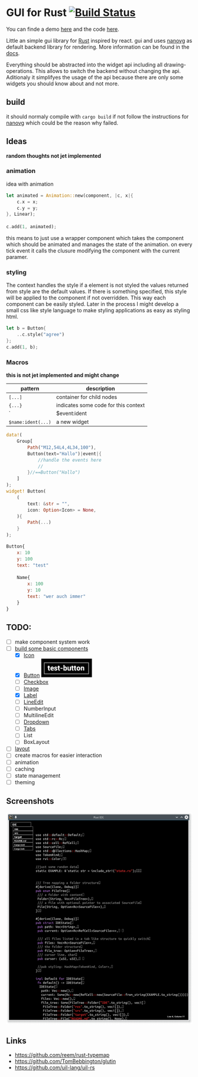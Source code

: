# GUI for Rust [![Build Status](https://travis-ci.org/enex/rust_gui.svg?branch=master)](https://travis-ci.org/enex/rust_gui)

You can finde a demo [here](https://youtu.be/G67LNLbnivw) and the code [here](./examples/todo.rs).

Little an simple gui library for [Rust](http://www.rust-lang.org/) inspired by react.
gui and uses [nanovg](https://github.com/enex/nanovg-rs) as default backend library for rendering. More information can be found in the [docs](https://enex.github.io/rust_gui).

Everything should be abstracted into the widget api including all drawing-operations.
This allows to switch the backend without changing the api. Aditionaly it simplifyes
the usage of the api because there are only some widgets you should know about and
not more.

## build
it should normaly compile with `cargo build` if not follow the instructions for
[nanovg](https://github.com/enex/nanovg-rs) which could be the reason why failed.

## Ideas
**random thoughts not jet implemented**

### animation
idea with animation
```rust
let animated = Animation::new(component, |c, x|{
	c.x = x;
	c.y = y;
}, Linear);

c.add(1, animated);
```
this means to just use a wrapper component which takes the component which
should be animated and manages the state of the animation. on every tick
event it calls the clusure modifying the component with the current paramer.

### styling
The context handles the style if a element is not styled the values returned
from style are the default values. If there is something specified, this style
will be applied to the component if not overridden. This way each component
can be easily styled. Later in the process I might develop a small css like
style language to make styling applications as easy as styling html.

```rust
let b = Button{
	..c.style("agree")
};
c.add(1, b);
```

### Macros
**this is not jet implemented and might change**

| pattern               | description                          |
|-----------------------|--------------------------------------|
| `[...]`               | container for child nodes            |
| `{...}`               | indicates some code for this context |
| `|$event:ident|{...}` | some event handling code             |
| `$name:ident(...)`    | a new widget                         |

```rust
data!(
	Group[
		Path("M12,54L4,4L34,100"),
		Button(text="Hallo")|event|{
			//handle the events here
			//
		}//==Button("Hallo")
	]
);
widget! Button(
	(
		text: &str = "",
		icon: Option<Icon> = None,
	){
		Path(...)
	}
);
```

```qml
Button{
	x: 10
	y: 100
	text: "test"

	Name{
		x: 100
		y: 10
		text: "wer auch immer"
	}
}
```

## TODO:
 - [ ] make component system work
 - [ ] [build some basic components](./src/components)
   - [x] [Icon](./src/components/icon.rs)
   - [x] [Button](./src/components/button.rs) ![all_widgets example](./button.png)
   - [ ] [Checkbox](./src/components/checkbox.rs)
   - [ ] [Image](./src/components/image.rs)
   - [x] [Label](./src/components/label.rs)
   - [ ] [LineEdit](./src/components/text_input.rs)
   - [ ] NumberInput
   - [ ] MultilineEdit
   - [ ] [Dropdown](./src/components/dropdown.rs)
   - [ ] [Tabs](./src/components/tabs.rs)
   - [ ] List
   - [ ] BoxLayout
 - [ ] [layout](./src/components/layout.rs)
 - [ ] create macros for easier interaction
 - [ ] animation
 - [ ] caching
 - [ ] state management
 - [ ] theming

## Screenshots

![rust ide](./IDE.png)

## Links
 - https://github.com/reem/rust-typemap
 - https://github.com/TomBebbington/glutin
 - https://github.com/uil-lang/uil-rs
